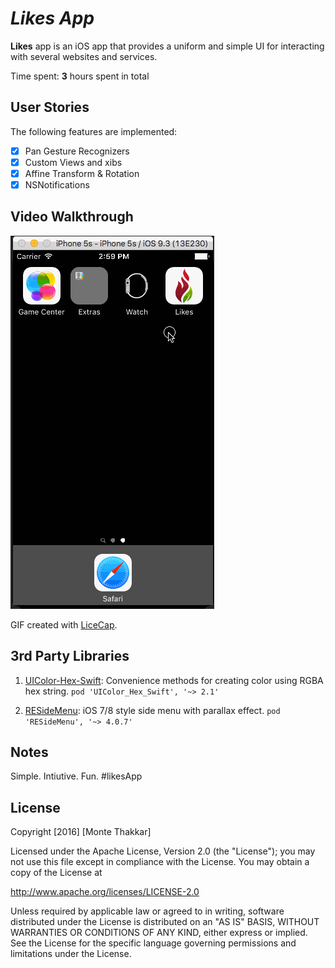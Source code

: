 # *Likes App*

**Likes** app is an iOS app that provides a uniform and simple UI for interacting with several websites and services.

Time spent: **3** hours spent in total

## User Stories

The following features are implemented:
  
- [x] Pan Gesture Recognizers
- [x] Custom Views and xibs
- [x] Affine Transform & Rotation
- [x] NSNotifications

## Video Walkthrough 

![Likes iOS app walkthrough](likes.gif)

GIF created with [LiceCap](http://www.cockos.com/licecap/).

## 3rd Party Libraries

1. [UIColor-Hex-Swift](https://github.com/yeahdongcn/UIColor-Hex-Swift): Convenience methods for creating color using RGBA hex string.
    `pod 'UIColor_Hex_Swift', '~> 2.1'`

2. [RESideMenu](https://github.com/romaonthego/RESideMenu): iOS 7/8 style side menu with parallax effect.
    `pod 'RESideMenu', '~> 4.0.7'`

## Notes

Simple. Intiutive. Fun. #likesApp

## License

Copyright [2016] [Monte Thakkar]

Licensed under the Apache License, Version 2.0 (the "License");
you may not use this file except in compliance with the License.
You may obtain a copy of the License at

http://www.apache.org/licenses/LICENSE-2.0

Unless required by applicable law or agreed to in writing, software
distributed under the License is distributed on an "AS IS" BASIS,
WITHOUT WARRANTIES OR CONDITIONS OF ANY KIND, either express or implied.
See the License for the specific language governing permissions and
limitations under the License.

